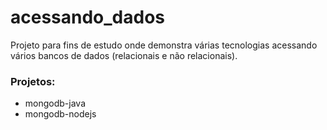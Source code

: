 # acessando_dados

Projeto para fins de estudo onde demonstra várias tecnologias acessando vários bancos de dados (relacionais e não relacionais).

### Projetos:
* mongodb-java
* mongodb-nodejs
